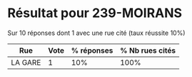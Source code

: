 # Résultat pour 239-MOIRANS

Sur 10 réponses dont 1 avec une rue cité (taux réussite 10%)

| Rue | Vote | % réponses | % Nb rues cités|
|-----|------|------------|----------------|
| LA GARE | 1 | 10% | 100%|
